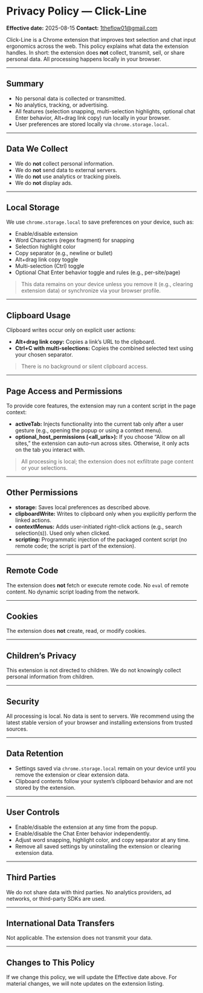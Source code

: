 # Privacy Policy — Click-Line

**Effective date:** 2025-08-15
**Contact:** 1theflow01@gmail.com

Click-Line is a Chrome extension that improves text selection and chat input ergonomics across the web. This policy explains what data the extension handles. In short: the extension does **not** collect, transmit, sell, or share personal data. All processing happens locally in your browser.

---

## Summary
- No personal data is collected or transmitted.  
- No analytics, tracking, or advertising.  
- All features (selection snapping, multi-selection highlights, optional chat Enter behavior, Alt+drag link copy) run locally in your browser.  
- User preferences are stored locally via `chrome.storage.local`.  

---

## Data We Collect
- We do **not** collect personal information.  
- We do **not** send data to external servers.  
- We do **not** use analytics or tracking pixels.  
- We do **not** display ads.  

---

## Local Storage
We use `chrome.storage.local` to save preferences on your device, such as:  
- Enable/disable extension  
- Word Characters (regex fragment) for snapping  
- Selection highlight color  
- Copy separator (e.g., newline or bullet)  
- Alt+drag link copy toggle  
- Multi-selection (Ctrl) toggle  
- Optional Chat Enter behavior toggle and rules (e.g., per-site/page)  

> This data remains on your device unless you remove it (e.g., clearing extension data) or synchronize via your browser profile.

---

## Clipboard Usage
Clipboard writes occur only on explicit user actions:  
- **Alt+drag link copy:** Copies a link’s URL to the clipboard.  
- **Ctrl+C with multi-selections:** Copies the combined selected text using your chosen separator.  

> There is no background or silent clipboard access.

---

## Page Access and Permissions
To provide core features, the extension may run a content script in the page context:  
- **activeTab:** Injects functionality into the current tab only after a user gesture (e.g., opening the popup or using a context menu).  
- **optional_host_permissions (<all_urls>):** If you choose “Allow on all sites,” the extension can auto-run across sites. Otherwise, it only acts on the tab you interact with.  

> All processing is local; the extension does not exfiltrate page content or your selections.

---

## Other Permissions
- **storage:** Saves local preferences as described above.  
- **clipboardWrite:** Writes to clipboard only when you explicitly perform the linked actions.  
- **contextMenus:** Adds user-initiated right-click actions (e.g., search selection(s)). Used only when clicked.  
- **scripting:** Programmatic injection of the packaged content script (no remote code; the script is part of the extension).  

---

## Remote Code
The extension does **not** fetch or execute remote code. No `eval` of remote content. No dynamic script loading from the network.

---

## Cookies
The extension does **not** create, read, or modify cookies.

---

## Children’s Privacy
This extension is not directed to children. We do not knowingly collect personal information from children.

---

## Security
All processing is local. No data is sent to servers. We recommend using the latest stable version of your browser and installing extensions from trusted sources.

---

## Data Retention
- Settings saved via `chrome.storage.local` remain on your device until you remove the extension or clear extension data.  
- Clipboard contents follow your system’s clipboard behavior and are not stored by the extension.

---

## User Controls
- Enable/disable the extension at any time from the popup.  
- Enable/disable the Chat Enter behavior independently.  
- Adjust word snapping, highlight color, and copy separator at any time.  
- Remove all saved settings by uninstalling the extension or clearing extension data.

---

## Third Parties
We do not share data with third parties. No analytics providers, ad networks, or third-party SDKs are used.

---

## International Data Transfers
Not applicable. The extension does not transmit your data.

---

## Changes to This Policy
If we change this policy, we will update the Effective date above. For material changes, we will note updates on the extension listing.
